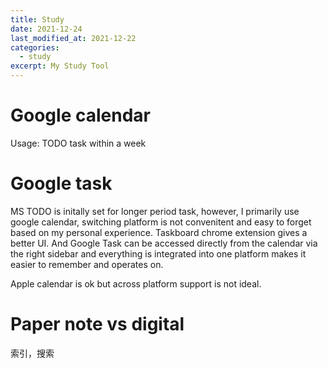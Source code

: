 ```yaml
---
title: Study
date: 2021-12-24
last_modified_at: 2021-12-22
categories:
  - study
excerpt: My Study Tool
---
```

# Google calendar

Usage: TODO task within a week

# Google task

MS TODO is initally set for longer period task, however, I primarily use google calendar, switching platform is not convenitent and easy to forget based on my personal experience.
Taskboard chrome extension gives a better UI. And Google Task can be accessed directly from the calendar via the right sidebar and everything is integrated into one platform makes it easier to remember and operates on.

Apple calendar is ok but across platform support is not ideal.

# Paper note vs digital

索引，搜索